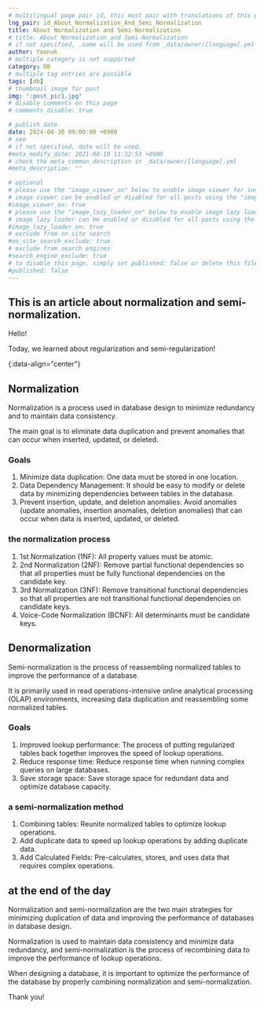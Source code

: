 ```yaml
---
# multilingual page pair id, this must pair with translations of this page. (This name must be unique)
lng_pair: id_About_Normalization_And_Semi_Normalization
title: About Normalization and Semi-Normalization
# title: About Normalization and Semi-Normalization
# if not specified, .name will be used from _data/owner/[language].yml
author: Yeonuk
# multiple category is not supported
category: DB
# multiple tag entries are possible
tags: [db]
# thumbnail image for post
img: ":post_pic1.jpg"
# disable comments on this page
# comments_disable: true

# publish date
date: 2024-08-30 09:00:00 +0900
# seo
# if not specified, date will be used.
#meta_modify_date: 2021-08-10 11:32:53 +0900
# check the meta_common_description in _data/owner/[language].yml
#meta_description: ""

# optional
# please use the "image_viewer_on" below to enable image viewer for individual pages or posts (_posts/ or [language]/_posts folders).
# image viewer can be enabled or disabled for all posts using the "image_viewer_posts: true" setting in _data/conf/main.yml.
#image_viewer_on: true
# please use the "image_lazy_loader_on" below to enable image lazy loader for individual pages or posts (_posts/ or [language]/_posts folders).
# image lazy loader can be enabled or disabled for all posts using the "image_lazy_loader_posts: true" setting in _data/conf/main.yml.
#image_lazy_loader_on: true
# exclude from on site search
#on_site_search_exclude: true
# exclude from search engines
#search_engine_exclude: true
# to disable this page, simply set published: false or delete this file
#published: false
---
```


<!-- outline-start -->

## This is an article about normalization and semi-normalization.

Hello!

Today, we learned about regularization and semi-regularization!

{:data-align="center"}

<!-- outline-end -->

## Normalization

Normalization is a process used in database design to minimize redundancy and to maintain data consistency.

The main goal is to eliminate data duplication and prevent anomalies that can occur when inserted, updated, or deleted.

### Goals

1. Minimize data duplication: One data must be stored in one location.
2. Data Dependency Management: It should be easy to modify or delete data by minimizing dependencies between tables in the database.
3. Prevent insertion, update, and deletion anomalies: Avoid anomalies (update anomalies, insertion anomalies, deletion anomalies) that can occur when data is inserted, updated, or deleted.

### the normalization process

1. 1st Normalization (1NF): All property values must be atomic.
2. 2nd Normalization (2NF): Remove partial functional dependencies so that all properties must be fully functional dependencies on the candidate key.
3. 3rd Normalization (3NF): Remove transitional functional dependencies so that all properties are not transitional functional dependencies on candidate keys.
4. Voice-Code Normalization (BCNF): All determinants must be candidate keys.

## Denormalization

Semi-normalization is the process of reassembling normalized tables to improve the performance of a database.

It is primarily used in read operations-intensive online analytical processing (OLAP) environments, increasing data duplication and reassembling some normalized tables.

### Goals

1. Improved lookup performance: The process of putting regularized tables back together improves the speed of lookup operations.
2. Reduce response time: Reduce response time when running complex queries on large databases.
3. Save storage space: Save storage space for redundant data and optimize database capacity.

### a semi-normalization method

1. Combining tables: Reunite normalized tables to optimize lookup operations.
2. Add duplicate data to speed up lookup operations by adding duplicate data.
3. Add Calculated Fields: Pre-calculates, stores, and uses data that requires complex operations.

## at the end of the day

Normalization and semi-normalization are the two main strategies for minimizing duplication of data and improving the performance of databases in database design.

Normalization is used to maintain data consistency and minimize data redundancy, and semi-normalization is the process of recombining data to improve the performance of lookup operations.

When designing a database, it is important to optimize the performance of the database by properly combining normalization and semi-normalization.

Thank you!
